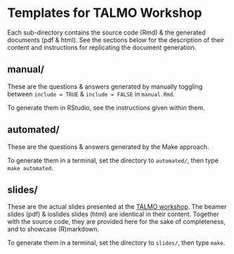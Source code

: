 # Templates for TALMO Workshop

Each sub-directory contains the source code (Rmd) & the generated documents (pdf & html). See the sections below for the description of their content and instructions for replicating the document generation.

## manual/
These are the questions & answers generated by manually toggling between `include = TRUE` & `include = FALSE` in `manual.Rmd`.

To generate them in RStudio, see the instructions given within them.

## automated/
These are the questions & answers generated by the Make approach.

To generate them in a terminal, set the directory to `automated/`, then type `make automated`.

## slides/
These are the actual slides presented at the [TALMO workshop](http://talmo.uk/dayMTFT2021.html). The beamer slides (pdf) & ioslides slides (html) are identical in their content. Together with the source code, they are provided here for the sake of completeness, and to showcase (R)markdown.

To generate them in a terminal, set the directory to `slides/`, then type `make`.
